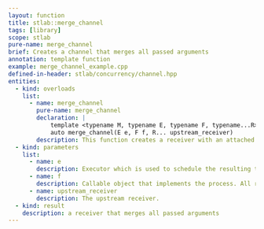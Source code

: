 ```yaml
---
layout: function
title: stlab::merge_channel
tags: [library]
scope: stlab
pure-name: merge_channel
brief: Creates a channel that merges all passed arguments
annotation: template function
example: merge_channel_example.cpp
defined-in-header: stlab/concurrency/channel.hpp 
entities:
  - kind: overloads
    list:
      - name: merge_channel
        pure-name: merge_channel
        declaration: |
            template <typename M, typename E, typename F, typename...R>
            auto merge_channel(E e, F f, R... upstream_receiver)
        description: This function creates a receiver with an attached process that executes the by `M`specified merge strategy whenever an upstream process provides a value. `M` can be of type `round_robin_t`, `unordered_t`, or `zip_with`.
  - kind: parameters
    list:
      - name: e
        description: Executor which is used to schedule the resulting task
      - name: f
        description: Callable object that implements the process. All results from the upstream process must be convertible to the only argument of the provided function object's function operator or the argument of process' await function.
      - name: upstream_receiver
        description: The upstream receiver. 
  - kind: result
    description: a receiver that merges all passed arguments
---
```

